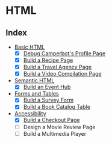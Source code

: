 # HTML

## Index

- [Basic HTML](./01-basic-html/README.md)
  - [x] [Debug Camperbot's Profile Page](./01-basic-html/01.html)
  - [x] [Build a Recipe Page](./01-basic-html/02.html)
  - [x] [Build a Travel Agency Page](./01-basic-html/03.html)
  - [x] [Build a Video Compilation Page](./01-basic-html/04.html)
- [Semantic HTML](./02-sematic-html/README.md)
  - [x] [Build an Event Hub](./02-sematic-html/01.html)
- [Forms and Tables](./03-forms-and-tables/README.md)
  - [x] [Build a Survey Form](./03-forms-and-tables/01.html)
  - [x] [Build a Book Catalog Table](./03-forms-and-tables/02.html)
- [Accessibility](./04-accessibility/README.md)
  - [x] [Build a Checkout Page](./04-accessibility/01.html)
  - [ ] Design a Movie Review Page
  - [ ] Build a Multimedia Player
